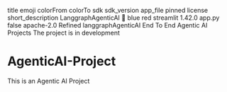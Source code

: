 title	emoji	colorFrom	colorTo	sdk	sdk_version	app_file	pinned	license	short_description
LanggraphAgenticAI
🐨
blue
red
streamlit
1.42.0
app.py
false
apache-2.0
Refined langgraphAgenticAI
End To End Agentic AI Projects
The project is in development

# AgenticAI-Project
This is an Agentic AI Project
